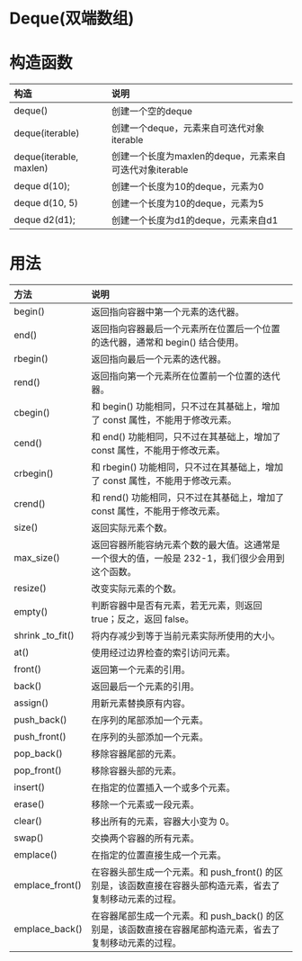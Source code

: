# Deque(双端数组)
# 构造函数
| 构造                    | 说明                                                    |
| :---------------------- | :------------------------------------------------------ |
| deque()                 | 创建一个空的deque                                       |
| deque(iterable)         | 创建一个deque，元素来自可迭代对象iterable               |
| deque(iterable, maxlen) | 创建一个长度为maxlen的deque，元素来自可迭代对象iterable |
| deque<int> d(10);       | 创建一个长度为10的deque，元素为0                        |
| deque<int> d(10, 5)     | 创建一个长度为10的deque，元素为5                        |
| deque<int> d2(d1);      | 创建一个长度为d1的deque，元素来自d1                     |
# 用法
| 方法             | 说明                                                                                                       |
| :--------------- | :--------------------------------------------------------------------------------------------------------- |
| begin()          | 返回指向容器中第一个元素的迭代器。                                                                         |
| end()            | 返回指向容器最后一个元素所在位置后一个位置的迭代器，通常和 begin() 结合使用。                              |
| rbegin()         | 返回指向最后一个元素的迭代器。                                                                             |
| rend()           | 返回指向第一个元素所在位置前一个位置的迭代器。                                                             |
| cbegin()         | 和 begin() 功能相同，只不过在其基础上，增加了 const 属性，不能用于修改元素。                               |
| cend()           | 和 end() 功能相同，只不过在其基础上，增加了 const 属性，不能用于修改元素。                                 |
| crbegin()        | 和 rbegin() 功能相同，只不过在其基础上，增加了 const 属性，不能用于修改元素。                              |
| crend()          | 和 rend() 功能相同，只不过在其基础上，增加了 const 属性，不能用于修改元素。                                |
| size()           | 返回实际元素个数。                                                                                         |
| max_size()       | 返回容器所能容纳元素个数的最大值。这通常是一个很大的值，一般是 232-1，我们很少会用到这个函数。             |
| resize()         | 改变实际元素的个数。                                                                                       |
| empty()          | 判断容器中是否有元素，若无元素，则返回 true；反之，返回 false。                                            |
| shrink _to_fit() | 将内存减少到等于当前元素实际所使用的大小。                                                                 |
| at()             | 使用经过边界检查的索引访问元素。                                                                           |
| front()          | 返回第一个元素的引用。                                                                                     |
| back()           | 返回最后一个元素的引用。                                                                                   |
| assign()         | 用新元素替换原有内容。                                                                                     |
| push_back()      | 在序列的尾部添加一个元素。                                                                                 |
| push_front()     | 在序列的头部添加一个元素。                                                                                 |
| pop_back()       | 移除容器尾部的元素。                                                                                       |
| pop_front()      | 移除容器头部的元素。                                                                                       |
| insert()         | 在指定的位置插入一个或多个元素。                                                                           |
| erase()          | 移除一个元素或一段元素。                                                                                   |
| clear()          | 移出所有的元素，容器大小变为 0。                                                                           |
| swap()           | 交换两个容器的所有元素。                                                                                   |
| emplace()        | 在指定的位置直接生成一个元素。                                                                             |
| emplace_front()  | 在容器头部生成一个元素。和 push_front() 的区别是，该函数直接在容器头部构造元素，省去了复制移动元素的过程。 |
| emplace_back()   | 在容器尾部生成一个元素。和 push_back() 的区别是，该函数直接在容器尾部构造元素，省去了复制移动元素的过程。  |
